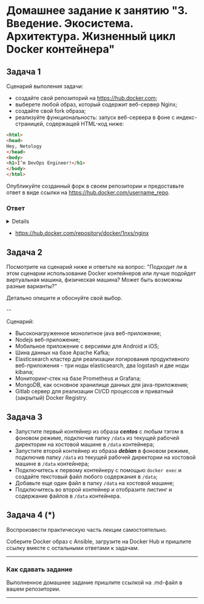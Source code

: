 
# Домашнее задание к занятию "3. Введение. Экосистема. Архитектура. Жизненный цикл Docker контейнера"

## Задача 1

Сценарий выполения задачи:

- создайте свой репозиторий на https://hub.docker.com;
- выберете любой образ, который содержит веб-сервер Nginx;
- создайте свой fork образа;
- реализуйте функциональность:
запуск веб-сервера в фоне с индекс-страницей, содержащей HTML-код ниже:
```html
<html>
<head>
Hey, Netology
</head>
<body>
<h1>I’m DevOps Engineer!</h1>
</body>
</html>
```
Опубликуйте созданный форк в своем репозитории и предоставьте ответ в виде ссылки на https://hub.docker.com/username_repo.

### Ответ
<details>

```shell
vagrant@server1:~/nginx$
# Prepare Dockerfile 4 build
$ touch Dockerfile
$ nano Dockerfile 
$ cat Dockerfile 
FROM nginx:latest
COPY ./index.html /usr/share/nginx/html/index.html
# Prepare index.html 4 nginx
$ touch index.html
$ nano index.html 
$ cat index.html 
<html>
<head>
Hey, Netology
</head>
<body>
<h1>I’m DevOps Engineer!</h1>
</body>
</html>
# Docker build
$ docker build -t 1nxs/nginx .
Sending build context to Docker daemon  3.072kB
Step 1/2 : FROM nginx:latest
latest: Pulling from library/nginx
e9995326b091: Pull complete 
71689475aec2: Pull complete 
f88a23025338: Pull complete 
0df440342e26: Pull complete 
eef26ceb3309: Pull complete 
8e3ed6a9e43a: Pull complete 
Digest: sha256:943c25b4b66b332184d5ba6bb18234273551593016c0e0ae906bab111548239f
Status: Downloaded newer image for nginx:latest
 ---> 76c69feac34e
Step 2/2 : COPY ./index.html /usr/share/nginx/html/index.html
 ---> 083518b0b543
Successfully built 083518b0b543
Successfully tagged 1nxs/nginx:latest
# Run to test
$ docker run -it -d -p 8080:80 --name nginx 1nxs/nginx:latest
9bcfd0d2020b15eb7697620b082246e73363ba5feb67bd4364fd82cec455a762

$ docker ps
CONTAINER ID   IMAGE               COMMAND                  CREATED       STATUS       PORTS                                   NAMES
9bcfd0d2020b   1nxs/nginx:latest   "/docker-entrypoint.…"   2 hours ago   Up 2 hours   0.0.0.0:8080->80/tcp, :::8080->80/tcp   nginx
# It's alive :)
$ curl 0.0.0.0:8080
<html>
<head>
Hey, Netology
</head>
<body>
<h1>I’m DevOps Engineer!</h1>
</body>
</html>

# Prepare to deploy
# Add tag
$ docker tag 1nxs/nginx 1nxs/nginx:1.0.1
$ docker images -a
REPOSITORY   TAG       IMAGE ID       CREATED       SIZE
1nxs/nginx   1.0       083518b0b543   2 hours ago   142MB
1nxs/nginx   latest    083518b0b543   2 hours ago   142MB
nginx        latest    76c69feac34e   2 weeks ago   142MB

# Push to hub.docker.com
$  docker login -u 1nxs
$  docker push 1nxs/nginx:1.0
```
</details>

- https://hub.docker.com/repository/docker/1nxs/nginx

## Задача 2

Посмотрите на сценарий ниже и ответьте на вопрос:
"Подходит ли в этом сценарии использование Docker контейнеров или лучше подойдет виртуальная машина, физическая машина? Может быть возможны разные варианты?"

Детально опишите и обоснуйте свой выбор.

--

Сценарий:

- Высоконагруженное монолитное java веб-приложение;
- Nodejs веб-приложение;
- Мобильное приложение c версиями для Android и iOS;
- Шина данных на базе Apache Kafka;
- Elasticsearch кластер для реализации логирования продуктивного веб-приложения - три ноды elasticsearch, два logstash и две ноды kibana;
- Мониторинг-стек на базе Prometheus и Grafana;
- MongoDB, как основное хранилище данных для java-приложения;
- Gitlab сервер для реализации CI/CD процессов и приватный (закрытый) Docker Registry.

## Задача 3

- Запустите первый контейнер из образа ***centos*** c любым тэгом в фоновом режиме, подключив папку ```/data``` из текущей рабочей директории на хостовой машине в ```/data``` контейнера;
- Запустите второй контейнер из образа ***debian*** в фоновом режиме, подключив папку ```/data``` из текущей рабочей директории на хостовой машине в ```/data``` контейнера;
- Подключитесь к первому контейнеру с помощью ```docker exec``` и создайте текстовый файл любого содержания в ```/data```;
- Добавьте еще один файл в папку ```/data``` на хостовой машине;
- Подключитесь во второй контейнер и отобразите листинг и содержание файлов в ```/data``` контейнера.

## Задача 4 (*)

Воспроизвести практическую часть лекции самостоятельно.

Соберите Docker образ с Ansible, загрузите на Docker Hub и пришлите ссылку вместе с остальными ответами к задачам.


---

### Как cдавать задание

Выполненное домашнее задание пришлите ссылкой на .md-файл в вашем репозитории.

---
